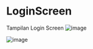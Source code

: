 # LoginScreen
Tampilan Login Screen
![image](https://user-images.githubusercontent.com/52835939/96729560-79fa1780-13df-11eb-89dd-47c30a42f83c.png)

![image](https://user-images.githubusercontent.com/52835939/96722063-27b4f880-13d7-11eb-98e3-a4ec6a378e80.png)
